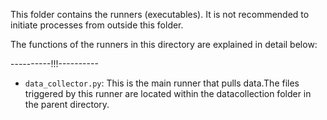 This folder contains the runners (executables). It is not recommended to initiate processes from outside this folder.

The functions of the runners in this directory are explained in detail below:

----------!!!----------

- `data_collector.py`: This is the main runner that pulls data.The files triggered by this runner are located within the datacollection folder in the parent directory.